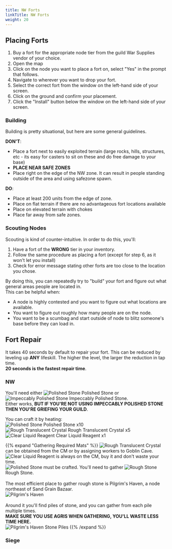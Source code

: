 ```yaml
---
title: NW Forts
linkTitle: NW Forts
weight: 20
---
```


## Placing Forts
1. Buy a fort for the appropriate node tier from the guild War Supplies vendor of your choice.
2. Open the map
3. Click on the node you want to place a fort on, select "Yes" in the prompt that follows.
4. Navigate to wherever you want to drop your fort.
5. Select the correct fort from the window on the left-hand side of your screen.
6. Click on the ground and confirm your placement.
7. Click the "Install" button below the window on the left-hand side of your screen.

### Building
Building is pretty situational, but here are some general guidelines.

**DON'T**:
- Place a fort next to easily exploited terrain (large rocks, hills, structures, etc - its easy for casters to sit on these and do free damage to your base)
- **PLACE NEAR SAFE ZONES**
- Place right on the edge of the NW zone. It can result in people standing outside of the area and using safezone spawn.

**DO**:
- Place at least 200 units from the edge of zone.
- Place on flat terrain if there are no advantageous fort locations available
- Place on elevated terrain with chokes
- Place far away from safe zones.

### Scouting Nodes
Scouting is kind of counter-intuitive. In order to do this, you'll:
1. Have a fort of the **WRONG** tier in your inventory.
2. Follow the same procedure as placing a fort (except for step 6, as it won't let you install)
3. Check for error message stating other forts are too close to the location you chose.

By doing this, you can repeatedly try to "build" your fort and figure out what general areas people are located in.  
This can be helpful when:
- A node is highly contested and you want to figure out what locations are available.
- You want to figure out roughly how many people are on the node.
- You want to be a scumbag and start outside of node to blitz someone's base before they can load in.

## Fort Repair
It takes 40 seconds by default to repair your fort. This can be reduced by leveling up **ANY** lifeskill. The higher the level, the larger the reduction in tap time.  
**20 seconds is the fastest repair time**.

### NW
You'll need either ![Polished Stone](/gearless-nw-handbook/items/Polished_Stone.png) Polished Stone or ![Impeccably Polished Stone](/gearless-nw-handbook/items/Impeccably_Polished_Stone.png) Impeccably Polished Stone.  
Either works, **BUT IF YOU'RE NOT USING IMPECCABLY POLISHED STONE THEN YOU'RE GRIEFING YOUR GUILD**.

You can craft it by heating:  
![Polished Stone](/gearless-nw-handbook/items/Rough_Stone.png) Polished Stone x10  
![Rough Translucent Crystal](/gearless-nw-handbook/items/Rough_Translucent_Crystal.png) Rough Translucent Crystal x5  
![Clear Liquid Reagent](/gearless-nw-handbook/items/Clear_Liquid_Reagent.png) Clear Liquid Reagent x1  

{{% expand "Gathering Required Mats" %}}
![Rough Translucent Crystal](/gearless-nw-handbook/items/Rough_Translucent_Crystal.png) can be obtained from the CM or by assigning workers to Goblin Cave.  
![Clear Liquid Reagent](/gearless-nw-handbook/items/Clear_Liquid_Reagent.png) is always on the CM, buy it and don't waste your time.  
![Polished Stone](/gearless-nw-handbook/items/Polished_Stone.png) must be crafted. You'll need to gather ![Rough Stone](/gearless-nw-handbook/items/Rough_Stone.png) Rough Stone.  
<br>
The most efficient place to gather rough stone is Pilgrim's Haven, a node northeast of Sand Grain Bazaar.  
![Pilgrim's Haven](/gearless-nw-handbook/Pilgrims_Haven.jpg)  
<br>
Around it you'll find piles of stone, and you can gather from each pile multiple times.  
**MAKE SURE YOU USE AGRIS WHEN GATHERING, YOU'LL WASTE LESS TIME HERE.**  
![Pilgrim's Haven Stone Piles](/gearless-nw-handbook/Pilgrims_Haven_Stone_Piles.png)
{{% /expand %}}

### Siege